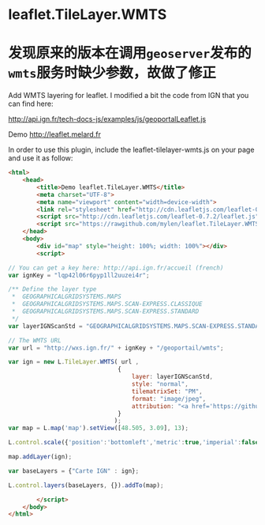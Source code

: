 leaflet.TileLayer.WMTS
======================
发现原来的版本在调用`geoserver`发布的`wmts`服务时缺少参数，故做了修正
======================

Add WMTS layering for leaflet. I modified a bit the code from IGN that you can find here:

http://api.ign.fr/tech-docs-js/examples/js/geoportalLeaflet.js



Demo
http://leaflet.melard.fr


In order to use this plugin, include the leaflet-tilelayer-wmts.js on your page and use it as follow:

```html
<html>
    <head>
        <title>Demo leaflet.TileLayer.WMTS</title>
        <meta charset="UTF-8">
        <meta name="viewport" content="width=device-width">
        <link rel="stylesheet" href="http://cdn.leafletjs.com/leaflet-0.7.2/leaflet.css" />
        <script src="http://cdn.leafletjs.com/leaflet-0.7.2/leaflet.js"></script>        
        <script src="https://rawgithub.com/mylen/leaflet.TileLayer.WMTS/master/leaflet-tilelayer-wmts.js"></script>
    </head>
    <body>
        <div id="map" style="height: 100%; width: 100%"></div>
        <script>
```
```javascript
// You can get a key here: http://api.ign.fr/accueil (french)
var ignKey = "lqp42l06r6pyp1ll2uuzei4r";

/** Define the layer type
 *  GEOGRAPHICALGRIDSYSTEMS.MAPS
 *  GEOGRAPHICALGRIDSYSTEMS.MAPS.SCAN-EXPRESS.CLASSIQUE
 *  GEOGRAPHICALGRIDSYSTEMS.MAPS.SCAN-EXPRESS.STANDARD
 */
var layerIGNScanStd = "GEOGRAPHICALGRIDSYSTEMS.MAPS.SCAN-EXPRESS.STANDARD";

// The WMTS URL 
var url = "http://wxs.ign.fr/" + ignKey + "/geoportail/wmts";

var ign = new L.TileLayer.WMTS( url ,
                               {
                                   layer: layerIGNScanStd,
                                   style: "normal",
                                   tilematrixSet: "PM",
                                   format: "image/jpeg",
                                   attribution: "<a href='https://github.com/mylen/leaflet.TileLayer.WMTS'>GitHub</a>&copy; <a href='http://www.ign.fr'>IGN</a>"
                               }
                              );
var map = L.map('map').setView([48.505, 3.09], 13);

L.control.scale({'position':'bottomleft','metric':true,'imperial':false}).addTo(map);

map.addLayer(ign);

var baseLayers = {"Carte IGN" : ign};

L.control.layers(baseLayers, {}).addTo(map);            
```
```html
        </script>
    </body>
</html>
```

